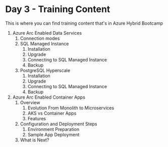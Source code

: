 # Day 3 - Training Content

This is where you can find training content that's in Azure Hybrid Bootcamp

1. Azure Arc Enabled Data Services
   1. Connection modes
   2. SQL Managed Instance
      1. Installation
      2. Upgrade
      3. Connecting to SQL Managed Instance
      4. Backup
   3. PostgreSQL Hyperscale
      1. Installation
      2. Upgrade
      3. Connecting to SQL Managed Instance
      4. Backup
2. Azure Arc Enabled Container Apps
   1. Overview
      1. Evolution From Monolith to Microservices
      2. AKS vs Container Apps
      3. Features
   2. Configuration and Deployment Steps
      1. Environment Preparation
      2. Sample App Deployment
   3. What is Next?
